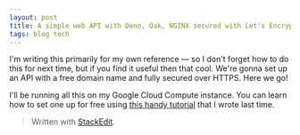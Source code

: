 ```yaml
---
layout: post
title: A simple web API with Deno, Oak, NGINX secured with Let's Encrypt and hosted on Freenom & Google Cloud all free
tags: blog tech
---
```


I'm writing this primarily for my own reference — so I don't forget how to do this for next time, but if you find it useful then that cool. We're gonna set up an API with a free domain name and fully secured over HTTPS. Here we go!

I'll be running all this on my Google Cloud Compute instance. You can learn how to set one up for free using [this handy tutorial](https://phocks.github.io/a-free-google-server-forever.html) that I wrote last time.


> Written with [StackEdit](https://stackedit.io/).
